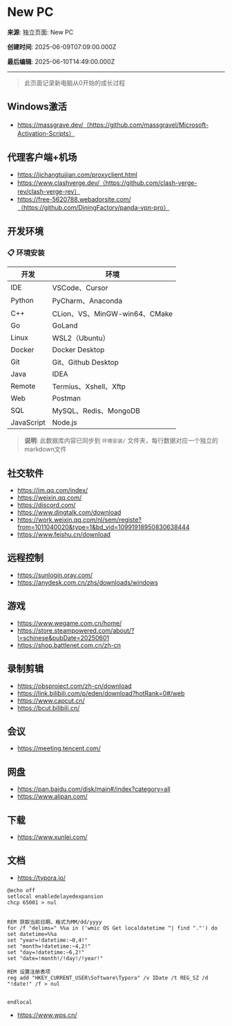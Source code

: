 # New PC

**来源**: 独立页面: New PC

**创建时间**: 2025-06-09T07:09:00.000Z

**最后编辑**: 2025-06-10T14:49:00.000Z

---

> 此页面记录新电脑从0开始的成长过程



## Windows激活

- https://massgrave.dev/（https://github.com/massgravel/Microsoft-Activation-Scripts）


## 代理客户端+机场

- https://jichangtuijian.com/proxyclient.html
- https://www.clashverge.dev/（https://github.com/clash-verge-rev/clash-verge-rev）
- https://free-5620788.webadorsite.com/（https://github.com/DiningFactory/panda-vpn-pro）


## 开发环境

### 📋 环境安装

| 开发 | 环境 |
| --- | --- |
| IDE | VSCode、Cursor |
| Python | PyCharm、Anaconda |
| C++ | CLion、VS、MinGW-win64、CMake |
| Go | GoLand |
| Linux | WSL2（Ubuntu） |
| Docker | Docker Desktop |
| Git | Git、Github Desktop |
| Java | IDEA |
| Remote | Termius、Xshell、Xftp |
| Web | Postman |
| SQL | MySQL、Redis、MongoDB |
| JavaScript | Node.js |

> **说明**: 此数据库内容已同步到 `环境安装/` 文件夹，每行数据对应一个独立的markdown文件

## 社交软件

- https://im.qq.com/index/
- https://weixin.qq.com/
- https://discord.com/
- https://www.dingtalk.com/download
- https://work.weixin.qq.com/nl/sem/registe?from=1011040020&type=1&bd_vid=10991918950830638444
- https://www.feishu.cn/download


## 远程控制

- https://sunlogin.oray.com/
- https://anydesk.com.cn/zhs/downloads/windows


## 游戏

- https://www.wegame.com.cn/home/
- https://store.steampowered.com/about/?l=schinese&pubDate=20250601
- https://shop.battlenet.com.cn/zh-cn


## 录制剪辑

- https://obsproject.com/zh-cn/download
- https://link.bilibili.com/p/eden/download?hotRank=0#/web
- https://www.capcut.cn/
- https://bcut.bilibili.cn/


## 会议

- https://meeting.tencent.com/


## 网盘

- https://pan.baidu.com/disk/main#/index?category=all
- https://www.alipan.com/


## 下载

- https://www.xunlei.com/


## 文档

- https://typora.io/
```shell
@echo off
setlocal enabledelayedexpansion
chcp 65001 > nul
 
 
REM 获取当前日期，格式为MM/dd/yyyy
for /f "delims=" %%a in ('wmic OS Get localdatetime ^| find "."') do set datetime=%%a
set "year=!datetime:~0,4!"
set "month=!datetime:~4,2!"
set "day=!datetime:~6,2!"
set "date=!month!/!day!/!year!"
 
REM 设置注册表项
reg add "HKEY_CURRENT_USER\Software\Typora" /v IDate /t REG_SZ /d "!date!" /f > nul
 
 
endlocal
```

- https://www.wps.cn/


